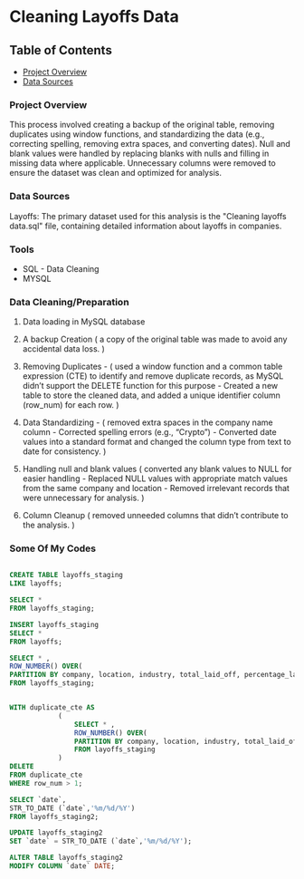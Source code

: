 # Cleaning Layoffs Data


## Table of Contents

- [Project Overview](#Project-Overview)
- [Data Sources](#Data-Sources)


### Project Overview

This process involved creating a backup of the original table, removing duplicates using window functions, and standardizing the data (e.g., correcting spelling, removing extra spaces, and converting dates). Null and blank values were handled by replacing blanks with nulls and filling in missing data where applicable. Unnecessary columns were removed to ensure the dataset was clean and optimized for analysis.

### Data Sources

Layoffs: The primary dataset used for this analysis is the "Cleaning layoffs data.sql" file, containing detailed information about layoffs in companies.

### Tools

- SQL - Data Cleaning
- MYSQL

### Data Cleaning/Preparation

1. Data loading in MySQL database
2. A backup Creation ( a copy of the original table was made to avoid any accidental data loss. )
3. Removing Duplicates - 
   ( used a window function and a common table expression (CTE) to identify and remove duplicate records, as MySQL didn’t support the DELETE function for this purpose - 
Created a new table to store the cleaned data, and added a unique identifier column (row_num) for each row. )

4. Data Standardizing - ( removed extra spaces in the company name column - 
Corrected spelling errors (e.g., “Crypto”) - 
Converted date values into a standard format and changed the column type from text to date for consistency. )

5. Handling null and blank values ( converted any blank values to NULL for easier handling - 
Replaced NULL values with appropriate match values from the same company and location - 
Removed irrelevant records that were unnecessary for analysis. )

 6. Column Cleanup ( removed unneeded columns that didn’t contribute to the analysis. )

### Some Of My Codes

```SQL

CREATE TABLE layoffs_staging
LIKE layoffs;                        

SELECT * 
FROM layoffs_staging;

INSERT layoffs_staging
SELECT *                             
FROM layoffs;

```
```sql 
SELECT * ,
ROW_NUMBER() OVER(
PARTITION BY company, location, industry, total_laid_off, percentage_laid_off, 'date') AS row_num                     
FROM layoffs_staging;


WITH duplicate_cte AS                                  
			(
				SELECT * ,
				ROW_NUMBER() OVER(
				PARTITION BY company, location, industry, total_laid_off, percentage_laid_off,stage,country,funds_raised_millions, 'date') AS row_num
				FROM layoffs_staging
            )
DELETE
FROM duplicate_cte
WHERE row_num > 1;

```

```sql
SELECT `date`,
STR_TO_DATE (`date`,'%m/%d/%Y')
FROM layoffs_staging2;

UPDATE layoffs_staging2
SET `date` = STR_TO_DATE (`date`,'%m/%d/%Y');                                   

ALTER TABLE layoffs_staging2 
MODIFY COLUMN `date` DATE;

